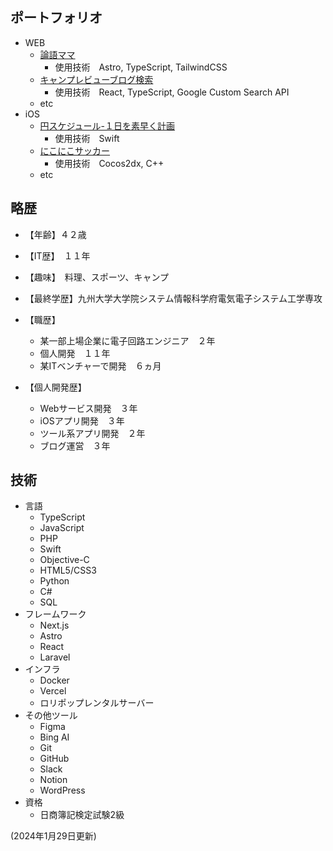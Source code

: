 ## ポートフォリオ

- WEB
  - [論語ママ](https://rongomama.jp/)
    - 使用技術　Astro, TypeScript, TailwindCSS
  - [キャンプレビューブログ検索](https://anvariation.com/campsite-blog/)
    - 使用技術　React, TypeScript, Google Custom Search API
  - etc
- iOS
  - [円スケジュール-１日を素早く計画](https://app-liv.jp/920219834/)
    - 使用技術　Swift
  - [にこにこサッカー](https://weekly.ascii.jp/elem/000/002/630/2630426/)
    - 使用技術　Cocos2dx, C++
  - etc

## 略歴

- 【年齢】４２歳

- 【IT歴】　１１年

- 【趣味】　料理、スポーツ、キャンプ

- 【最終学歴】九州大学大学院システム情報科学府電気電子システム工学専攻

- 【職歴】
  - 某一部上場企業に電子回路エンジニア　２年
  - 個人開発　１１年
  - 某ITベンチャーで開発　６ヵ月

- 【個人開発歴】
  - Webサービス開発　３年
  - iOSアプリ開発　３年
  - ツール系アプリ開発　２年
  - ブログ運営　３年

## 技術

- 言語
  - TypeScript
  - JavaScript
  - PHP
  - Swift
  - Objective-C
  - HTML5/CSS3
  - Python
  - C#
  - SQL
- フレームワーク
  - Next.js
  - Astro
  - React
  - Laravel
- インフラ
  - Docker
  - Vercel
  - ロリポップレンタルサーバー
- その他ツール
  - Figma
  - Bing AI
  - Git
  - GitHub
  - Slack
  - Notion
  - WordPress
- 資格
  - 日商簿記検定試験2級

(2024年1月29日更新)

